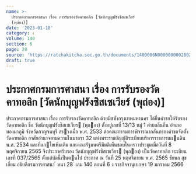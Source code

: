 ```yaml
---
name: >-
  ประกาศกรมการศาสนา เรื่อง การรับรองวัดคาทอลิก [วัดนักบุญฟรังซิสเซเวียร์
  (พุถ่อง)]
date: '2023-01-18'
category: ง
volume: 140
section: 6
page: 28
source: 'https://ratchakitcha.soc.go.th/documents/140D006N0000000002802.pdf'
draft: true
---
```


# ประกาศกรมการศาสนา เรื่อง การรับรองวัดคาทอลิก [วัดนักบุญฟรังซิสเซเวียร์ (พุถ่อง)]

ประกาศกรมการศาสนา เรื่อง การรับรองวัดคาทอลิก ด้วยมิซซังกรุงเทพมหานคร ได้ยื่นคําขอให้รับรองวัดคาทอลิก ชื่อ วัดนักบุญฟรังซิสเซเวียร (พุถอง) ตั้งอยู่เลขที่ 13/13 หมู่ 1 ตําบลลิ่นถิ่น อําเภอทองผาภูมิ จังหวัดกาญจนบุรี สรางเมื่อ พ.ศ. 2533 ต่อคณะกรรมการพิจารณากลั่นกรองคําขอจัดตั้งวัดคาทอลิก อาศัยอํานาจตามความในมาตรา 32 แห่งพระราชบัญญัติระเบียบบริหารราชการแผนดิน พ.ศ. 2534 และที่แกไขเพิ่มเติม และคณะรัฐมนตรีมีมติเห็นชอบในคราวประชุมเมื่อวันที่ 8 พฤศจิกายน 2565 จึงประกาศรับรอง วัดนักบุญฟรังซิสเซเวียร (พุถอง) เป็นวัดคาทอลิก ทะเบียนเลขที่ 037/2565 ตั้งแต่บัดนี้เป็นตนไป ประกาศ ณ วันที่ 25 พฤศจิกายน พ.ศ. 2565 ชัยพล สุขเอี่ยม อธิบดีกรมการศาสนา ้ หนา 28 ่ เลม 140 ตอนที่ 6 ง ราชกิจจานุเบกษา 19 มกราคม 2566
